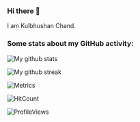 <!--
**kulbhushanchand/kulbhushanchand** is a ✨ _special_ ✨ repository because its `README.md` (this file) appears on your GitHub profile.

Here are some ideas to get you started:

- 🔭 I’m currently working on ...
- 🌱 I’m currently learning ...
- 👯 I’m looking to collaborate on ...
- 🤔 I’m looking for help with ...
- 💬 Ask me about ...
- 📫 How to reach me: ...
- 😄 Pronouns: ...
- ⚡ Fun fact: ...
-->

### Hi there 👋
I am Kulbhushan Chand. 



### Some stats about my GitHub activity:

![My github stats](https://github-readme-stats.vercel.app/api?username=kulbhushanchand&count_private=true&show_icons=true)

![My github streak](https://github-readme-streak-stats.herokuapp.com/?user=kulbhushanchand)

![Metrics](https://metrics.lecoq.io/kulbhushanchand?template=classic&followup=1&config.timezone=Asia%2FCalcutta&config.animated=true)

![HitCount](http://hits.dwyl.com/kulbhushanchand/kulbhushanchand.svg)

![ProfileViews](https://views.whatilearened.today/views/github/kulbhushanchand/kulbhushanchand.svg)
